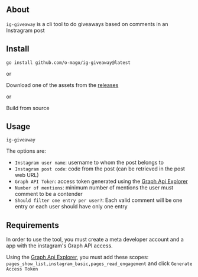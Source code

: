 ## About

`ig-giveaway` is a cli tool to do giveaways based on comments in an Instragram post

## Install

`go install github.com/o-mago/ig-giveaway@latest`

or

Download one of the assets from the [releases](https://github.com/o-mago/ig-giveaway/releases)

or

Build from source

## Usage

`ig-giveaway`

The options are:

- `Instagram user name`: username to whom the post belongs to
- `Instagram post code`: code from the post (can be retrieved in the post web URL)
- `Graph API Token`: access token generated using the [Graph Api Explorer](https://developers.facebook.com/tools/explorer)
- `Number of mentions`: minimum number of mentions the user must comment to be a contender
- `Should filter one entry per user?`: Each valid comment will be one entry or each user should have only one entry

## Requirements

In order to use the tool, you must create a meta developer account and a app with the instagram's Graph API access.

Using the [Graph Api Explorer](https://developers.facebook.com/tools/explorer), you must add these scopes: `pages_show_list,instagram_basic,pages_read_engagement` and click `Generate Access Token`
